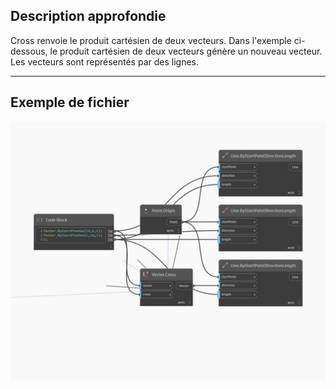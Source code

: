 ## Description approfondie
Cross renvoie le produit cartésien de deux vecteurs. Dans l'exemple ci-dessous, le produit cartésien de deux vecteurs génère un nouveau vecteur. Les vecteurs sont représentés par des lignes.
___
## Exemple de fichier

![Cross](./Autodesk.DesignScript.Geometry.Vector.Cross_img.jpg)

